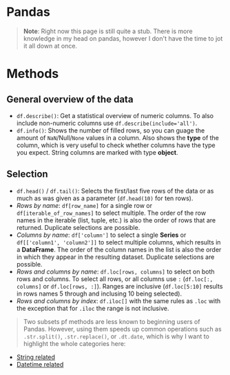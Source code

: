# Pandas
> **Note**: Right now this page is still quite a stub. There is more knowledge in my head on pandas, however I don't have the time to jot it all down at once.

# Methods

## General overview of the data
- `df.describe()`: Get a statistical overview of numeric columns. To also include non-numeric columns use `df.describe(include='all')`.
- `df.info()`: Shows the number of filled rows, so you can guage the amount of `NaN`/Null/`None` values in a column. Also shows the **type** of the column, which is very useful to check whether columns have the type you expect. String columns are marked with type **object**.

## Selection
- `df.head()` / `df.tail()`: Selects the first/last five rows of the data or as much as was given as a parameter (`df.head(10)` for ten rows).
- *Rows by name*: `df[row_name]` for a single row or `df[iterable_of_row_names]` to select multiple. The order of the row names in the iterable (list, tuple, etc.) is also the order of rows that are returned. Duplicate selections are possible.
- *Columns by name*: `df['column']` to select a single **Series** or `df[['column1', 'column2']]` to select multiple columns, which results in a **DataFrame**. The order of the column names in the list is also the order in which they appear in the resulting dataset. Duplicate selections are possible.
- *Rows and columns by name*: `df.loc[rows, columns]` to select on both rows and columns. To select all rows, or all columns use `:` (`df.loc[:, columns]` or `df.loc[rows, :]`). Ranges are inclusive (`df.loc[5:10]` results in rows names 5 through and inclusing 10 being selected).
- *Rows and columns by index*: `df.iloc[]` with the same rules as `.loc` with the exception that for `.iloc` the range is not inclusive.
> Two subsets pf methods are less known to beginning users of Pandas. However, using them speeds up common operations such as `.str.split()`, `.str.replace()`, or `.dt.date`, which is why I want to highlight the whole categories here:
- [String related](https://pandas.pydata.org/docs/reference/api/pandas.Series.str.split.html?highlight=str#pandas.Series.str.split)
- [Datetime related](https://pandas.pydata.org/docs/reference/api/pandas.Series.dt.date.html?highlight=dt)
